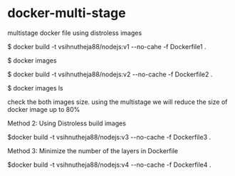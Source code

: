 # docker-multi-stage
multistage docker file using distroless images

$ docker build -t vsihnutheja88/nodejs:v1 --no-cahe -f Dockerfile1 .

$ docker images

$ docker build -t vsihnutheja88/nodejs:v2 --no-cache -f Dockerfile2 .

$ docker images ls

check the both images size.
using the multistage we will reduce the size of docker image up to 80%

Method 2:
Using Distroless build images

$docker build -t vsihnutheja88/nodejs:v3 --no-cache -f Dockerfile3 .


Method 3:
Minimize the number of the layers in Dockerfile

$docker build -t vsihnutheja88/nodejs:v4 --no-cache -f Dockerfile4 .

